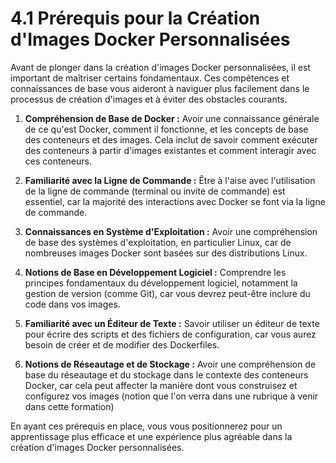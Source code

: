 # 4.1 Prérequis pour la Création d'Images Docker Personnalisées

Avant de plonger dans la création d'images Docker personnalisées, il est important de maîtriser certains fondamentaux. Ces compétences et connaissances de base vous aideront à naviguer plus facilement dans le processus de création d'images et à éviter des obstacles courants.

1. **Compréhension de Base de Docker :** Avoir une connaissance générale de ce qu'est Docker, comment il fonctionne, et les concepts de base des conteneurs et des images. Cela inclut de savoir comment exécuter des conteneurs à partir d'images existantes et comment interagir avec ces conteneurs.

2. **Familiarité avec la Ligne de Commande :** Être à l'aise avec l'utilisation de la ligne de commande (terminal ou invite de commande) est essentiel, car la majorité des interactions avec Docker se font via la ligne de commande.

3. **Connaissances en Système d'Exploitation :** Avoir une compréhension de base des systèmes d'exploitation, en particulier Linux, car de nombreuses images Docker sont basées sur des distributions Linux.

4. **Notions de Base en Développement Logiciel :** Comprendre les principes fondamentaux du développement logiciel, notamment la gestion de version (comme Git), car vous devrez peut-être inclure du code dans vos images.

5. **Familiarité avec un Éditeur de Texte :** Savoir utiliser un éditeur de texte pour écrire des scripts et des fichiers de configuration, car vous aurez besoin de créer et de modifier des Dockerfiles.

6. **Notions de Réseautage et de Stockage :** Avoir une compréhension de base du réseautage et du stockage dans le contexte des conteneurs Docker, car cela peut affecter la manière dont vous construisez et configurez vos images (notion que l'on verra dans une rubrique à venir dans cette formation)

En ayant ces prérequis en place, vous vous positionnerez pour un apprentissage plus efficace et une expérience plus agréable dans la création d'images Docker personnalisées.
